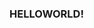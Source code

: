 <html>
<head> 
<title>
My helloWorld site
</title>
</head>
<body>
<h3 style="color="blue"> HELLOWORLD!</h3>
</body>
</html>
